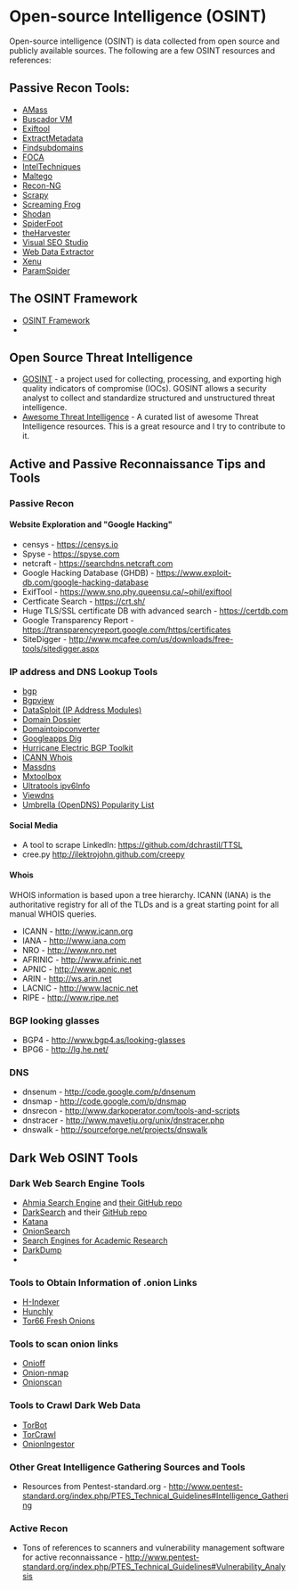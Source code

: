 # Open-source Intelligence (OSINT)

Open-source intelligence (OSINT) is data collected from open source and publicly available sources. The following are a few OSINT resources and references:

## Passive Recon Tools:
- [AMass](https://github.com/OWASP/Amass)
- [Buscador VM](https://inteltechniques.com/buscador)
- [Exiftool](https://www.sno.phy.queensu.ca/~phil/exiftool/)
- [ExtractMetadata](http://www.extractmetadata.com)
- [Findsubdomains](https://findsubdomains.com/)
- [FOCA](https://elevenpaths.com)
- [IntelTechniques](https://inteltechniques.com)
- [Maltego](https://www.paterva.com/web7/)
- [Recon-NG](https://github.com/lanmaster53/recon-ng)
- [Scrapy](https://scrapy.org)
- [Screaming Frog](https://www.screamingfrog.co.uk)
- [Shodan](https://shodan.io)
- [SpiderFoot](http://spiderfoot.net)
- [theHarvester](https://github.com/laramies/theHarvester)
- [Visual SEO Studio](https://visual-seo.com/)
- [Web Data Extractor](http://www.webextractor.com)
- [Xenu](http://home.snafu.de)
- [ParamSpider](https://github.com/devanshbatham/ParamSpider)

## The OSINT Framework
- [OSINT Framework](https://osintframework.com)
- 
## Open Source Threat Intelligence

- [GOSINT](https://github.com/ciscocsirt/gosint) - a project used for collecting, processing, and exporting high quality indicators of compromise (IOCs). GOSINT allows a security analyst to collect and standardize structured and unstructured threat intelligence.
- [Awesome Threat Intelligence](https://github.com/santosomar/awesome-threat-intelligence) - A curated list of awesome Threat Intelligence resources. This is a great resource and I try to contribute to it.

## Active and Passive Reconnaissance Tips and Tools

### Passive Recon

#### Website Exploration and "Google Hacking"
* censys - https://censys.io
* Spyse - https://spyse.com
* netcraft - https://searchdns.netcraft.com
* Google Hacking Database (GHDB) - https://www.exploit-db.com/google-hacking-database
* ExifTool - https://www.sno.phy.queensu.ca/~phil/exiftool
* Certficate Search - https://crt.sh/
* Huge TLS/SSL certificate DB with advanced search - https://certdb.com
* Google Transparency Report - https://transparencyreport.google.com/https/certificates
* SiteDigger - http://www.mcafee.com/us/downloads/free-tools/sitedigger.aspx

### IP address and DNS Lookup Tools
- [bgp](https://bgp.he.net/)
- [Bgpview](https://bgpview.io/)
- [DataSploit (IP Address Modules)](https://github.com/DataSploit/datasploit/tree/master/ip)
- [Domain Dossier](https://centralops.net/co/domaindossier.aspx)
- [Domaintoipconverter](http://domaintoipconverter.com/) 
- [Googleapps Dig](https://toolbox.googleapps.com/apps/dig/)
- [Hurricane Electric BGP Toolkit](https://bgp.he.net/)
- [ICANN Whois](https://whois.icann.org/en)
- [Massdns](https://github.com/blechschmidt/massdns) 
- [Mxtoolbox](https://mxtoolbox.com/BulkLookup.aspx)
- [Ultratools ipv6Info](https://www.ultratools.com/tools/ipv6Info)
- [Viewdns](https://viewdns.info/) 
- [Umbrella (OpenDNS) Popularity List](http://s3-us-west-1.amazonaws.com/umbrella-static/index.html) 

#### Social Media
* A tool to scrape LinkedIn: https://github.com/dchrastil/TTSL
* cree.py	http://ilektrojohn.github.com/creepy

#### Whois
WHOIS information is based upon a tree hierarchy. ICANN (IANA) is the authoritative registry for all of the TLDs and is a great starting point for all manual WHOIS queries.
* ICANN - http://www.icann.org
* IANA - http://www.iana.com
* NRO - http://www.nro.net
* AFRINIC - http://www.afrinic.net
* APNIC - http://www.apnic.net
* ARIN - http://ws.arin.net
* LACNIC - http://www.lacnic.net
* RIPE - http://www.ripe.net

### BGP looking glasses
* BGP4 - http://www.bgp4.as/looking-glasses
* BPG6 - http://lg.he.net/

### DNS
* dnsenum -	http://code.google.com/p/dnsenum
* dnsmap - http://code.google.com/p/dnsmap
* dnsrecon - http://www.darkoperator.com/tools-and-scripts
* dnstracer - http://www.mavetju.org/unix/dnstracer.php
* dnswalk - http://sourceforge.net/projects/dnswalk

## Dark Web OSINT Tools
### Dark Web Search Engine Tools
- [Ahmia Search Engine](https://ahmia.fi) and [their GitHub repo](https://github.com/ahmia/ahmia-site)
- [DarkSearch](https://darksearch.io) and their [GitHub repo](https://github.com/thehappydinoa/DarkSearch)
- [Katana](https://github.com/adnane-X-tebbaa/Katana)
- [OnionSearch](https://github.com/megadose/OnionSearch)
- [Search Engines for Academic Research](https://www.itseducation.asia/deep-web.htm)
- [DarkDump](https://github.com/josh0xA/darkdump)
- 

### Tools to Obtain Information of .onion Links
- [H-Indexer](http://jncyepk6zbnosf4p.onion/onions.html)
- [Hunchly](https://www.hunch.ly/darkweb-osint)
- [Tor66 Fresh Onions](http://tor66sewebgixwhcqfnp5inzp5x5uohhdy3kvtnyfxc2e5mxiuh34iid.onion/fresh)

### Tools to scan onion links
- [Onioff](https://github.com/k4m4/onioff)
- [Onion-nmap](https://github.com/milesrichardson/docker-onion-nmap)
- [Onionscan](https://github.com/s-rah/onionscan)

### Tools to Crawl Dark Web Data
- [TorBot](https://github.com/DedSecInside/TorBot)
- [TorCrawl](https://github.com/MikeMeliz/TorCrawl.py)
- [OnionIngestor](https://github.com/danieleperera/OnionIngestor)

### Other Great Intelligence Gathering Sources and Tools
* Resources from Pentest-standard.org - http://www.pentest-standard.org/index.php/PTES_Technical_Guidelines#Intelligence_Gathering

### Active Recon
* Tons of references to scanners and vulnerability management software for active reconnaissance - http://www.pentest-standard.org/index.php/PTES_Technical_Guidelines#Vulnerability_Analysis
